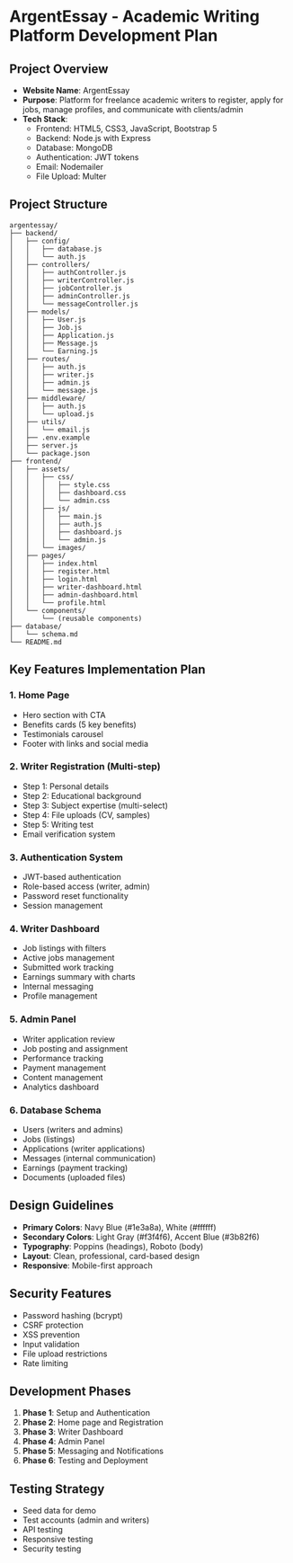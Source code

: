 # ArgentEssay - Academic Writing Platform Development Plan

## Project Overview
- **Website Name**: ArgentEssay
- **Purpose**: Platform for freelance academic writers to register, apply for jobs, manage profiles, and communicate with clients/admin
- **Tech Stack**: 
  - Frontend: HTML5, CSS3, JavaScript, Bootstrap 5
  - Backend: Node.js with Express
  - Database: MongoDB
  - Authentication: JWT tokens
  - Email: Nodemailer
  - File Upload: Multer

## Project Structure
```
argentessay/
├── backend/
│   ├── config/
│   │   ├── database.js
│   │   └── auth.js
│   ├── controllers/
│   │   ├── authController.js
│   │   ├── writerController.js
│   │   ├── jobController.js
│   │   ├── adminController.js
│   │   └── messageController.js
│   ├── models/
│   │   ├── User.js
│   │   ├── Job.js
│   │   ├── Application.js
│   │   ├── Message.js
│   │   └── Earning.js
│   ├── routes/
│   │   ├── auth.js
│   │   ├── writer.js
│   │   ├── admin.js
│   │   └── message.js
│   ├── middleware/
│   │   ├── auth.js
│   │   └── upload.js
│   ├── utils/
│   │   └── email.js
│   ├── .env.example
│   ├── server.js
│   └── package.json
├── frontend/
│   ├── assets/
│   │   ├── css/
│   │   │   ├── style.css
│   │   │   ├── dashboard.css
│   │   │   └── admin.css
│   │   ├── js/
│   │   │   ├── main.js
│   │   │   ├── auth.js
│   │   │   ├── dashboard.js
│   │   │   └── admin.js
│   │   └── images/
│   ├── pages/
│   │   ├── index.html
│   │   ├── register.html
│   │   ├── login.html
│   │   ├── writer-dashboard.html
│   │   ├── admin-dashboard.html
│   │   └── profile.html
│   └── components/
│       └── (reusable components)
├── database/
│   └── schema.md
└── README.md
```

## Key Features Implementation Plan

### 1. Home Page
- Hero section with CTA
- Benefits cards (5 key benefits)
- Testimonials carousel
- Footer with links and social media

### 2. Writer Registration (Multi-step)
- Step 1: Personal details
- Step 2: Educational background
- Step 3: Subject expertise (multi-select)
- Step 4: File uploads (CV, samples)
- Step 5: Writing test
- Email verification system

### 3. Authentication System
- JWT-based authentication
- Role-based access (writer, admin)
- Password reset functionality
- Session management

### 4. Writer Dashboard
- Job listings with filters
- Active jobs management
- Submitted work tracking
- Earnings summary with charts
- Internal messaging
- Profile management

### 5. Admin Panel
- Writer application review
- Job posting and assignment
- Performance tracking
- Payment management
- Content management
- Analytics dashboard

### 6. Database Schema
- Users (writers and admins)
- Jobs (listings)
- Applications (writer applications)
- Messages (internal communication)
- Earnings (payment tracking)
- Documents (uploaded files)

## Design Guidelines
- **Primary Colors**: Navy Blue (#1e3a8a), White (#ffffff)
- **Secondary Colors**: Light Gray (#f3f4f6), Accent Blue (#3b82f6)
- **Typography**: Poppins (headings), Roboto (body)
- **Layout**: Clean, professional, card-based design
- **Responsive**: Mobile-first approach

## Security Features
- Password hashing (bcrypt)
- CSRF protection
- XSS prevention
- Input validation
- File upload restrictions
- Rate limiting

## Development Phases
1. **Phase 1**: Setup and Authentication
2. **Phase 2**: Home page and Registration
3. **Phase 3**: Writer Dashboard
4. **Phase 4**: Admin Panel
5. **Phase 5**: Messaging and Notifications
6. **Phase 6**: Testing and Deployment

## Testing Strategy
- Seed data for demo
- Test accounts (admin and writers)
- API testing
- Responsive testing
- Security testing
